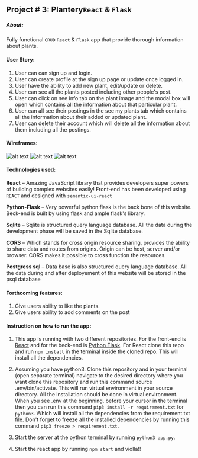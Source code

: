 ## Project # 3: Plantery```React```  & ```Flask```

##### About:
Fully functional ```CRUD``` ```React``` & ```Flask``` app that provide thorough information about plants.

#### User Story:
1. User can can sign up and login.
2. User can create profile at the sign up page or update once logged in.
3. User have the ability to add new plant, edit/update or delete.
4. User can see all the plants posted including other people's post.
5. User can click on see info tab on the plant image and the modal box will open which contains all the information about that particular plant.
6. User can all see their postings in the see my plants tab which contains all the information about their added or updated plant.
7. User can delete their account which will delete all the information about them including all the postings.

#### Wireframes:
![alt text](https://i.imgur.com/cbD3bfX.jpg)
![alt text](https://i.imgur.com/2umptRu.jpg)
![alt text](https://i.imgur.com/iTNBWoj.jpg)

#### Technologies used:
**React** – Amazing JavaScript library that provides developers super powers of building complex websites easily! Front-end has been developed using ```REACT``` and designed with ```semantic-ui-react```

__Python-Flask__ – Very powerful python flask is the back bone of this website. Beck-end is built by using flask and ample flask's library.

**Sqlite** – Sqlite is structured query language database. All the data during the development phase will be saved in the Sqlite database.

**CORS** – Which stands for cross origin resource sharing, provides the ability to share data and routes from origins. Origin can be host, server and/or browser. CORS makes it possible to cross function the resources.

__Postgress sql__ – Data base is also structured query language database. All the data during and after deployement of this website will be stored in the psql database

#### Forthcoming features:
1. Give users ability to like the plants.
2. Give users ability to add comments on the post

#### Instruction on how to run the app:
1. This app is running with two different repositories. For the front-end is [React](https://github.com/Paresh10/plantery-react-full-crud) and for the beck-end is [Python Flask](https://github.com/Paresh10/plantery-flask-full-crud). For React clone this repo and run ```npm install``` in the terminal inside the cloned repo. This will install all the dependencies.

2. Assuming you have python3. Clone this repository and in your terminal (open separate terminal) navigate to the desired directory where you want clone this repository and run this command source .env/bin/activate. This will run virtual environment in your source directory. All the installation should be done in virtual environment. When you see .env at the beginning, before your cursor in the terminal then you can run this command ```pip3 install -r requirement.txt``` for ```python3```. Which will install all the dependencies from the requirement.txt file. Don't forget to freeze all the installed dependencies by running this command ```pip3 freeze > requirement.txt```.

3. Start the server at the python terminal by running ```python3 app.py```.

4. Start the react app by running ```npm start``` and violla!!
